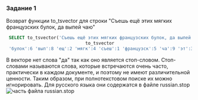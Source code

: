 ### Задание 1
Возврат функции to_tsvector для строки "Съешь ещё этих мягких французских булок, да выпей чаю"
```sql
 SELECT to_tsvector('Съешь ещё этих мягких французских булок, да выпей чаю');
                              to_tsvector
 'булок':6 'вып':8 'ещ':2 'мягк':4 'съеш':1 'французск':5 'ча':9 'эт':3
```
В векторе нет слова "да" так как оно является стоп-словом. Стоп-словами называются слова, которые встречаются очень часто, практически в каждом документе, и поэтому не имеют различительной ценности. Таким образом, при полнотекстовом поиске их можно игнорировать.
Для русского языка они содержатся в файле russian.stop 
![часть файла russian.stop](https://thumb.cloud.mail.ru/weblink/thumb/xw1/4VK9/9g1ni8P48/Fx.jpg?x-email=sanek_buh%40mail.ru)
